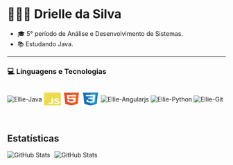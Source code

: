 # 👩🏻‍💻 Drielle da Silva 

- 🎓 5° período de Análise e Desenvolvimento de Sistemas.
- 📚 Estudando Java.

---

### 💻 Linguagens e Tecnologias

<div style="display: inline_block"><br>
  
  <img align="center" alt="Ellie-Java" height="30" width="40" src="https://cdn.jsdelivr.net/gh/devicons/devicon@latest/icons/java/java-original.svg">
  <img align="center" alt="Ellie-Js" height="30" width="40" src="https://raw.githubusercontent.com/devicons/devicon/master/icons/javascript/javascript-plain.svg">
  <img align="center" alt="Ellie-HTML" height="30" width="40" src="https://raw.githubusercontent.com/devicons/devicon/master/icons/html5/html5-original.svg">
  <img align="center" alt="Ellie-CSS" height="30" width="40" src="https://raw.githubusercontent.com/devicons/devicon/master/icons/css3/css3-original.svg">
  <img align="center" alt="Ellie-Angularjs" height="30" width="40" src="https://cdn.jsdelivr.net/gh/devicons/devicon@latest/icons/angularjs/angularjs-original.svg">
  <img align="center" alt="Ellie-Python" height="30" width="40" src="https://cdn.jsdelivr.net/gh/devicons/devicon@latest/icons/python/python-original.svg">
  <img align="center" alt="Ellie-Git" height="30" width="40" src="https://cdn.jsdelivr.net/gh/devicons/devicon@latest/icons/git/git-original.svg">

</div>

<br/>
<br/>


## Estatísticas

  <p>
  <img 
    align="left" 
    alt="GitHub Stats" 
    height="175" 
    style="padding-right: 10px;" 
    src="https://github-readme-stats.vercel.app/api?username=drielledsilva&show_icons=true&theme=monokai&include_all_commits=true&locale=pt-br" 
  />

<img 
      align="left" 
      alt="GitHub Stats" 
      height="175" 
      src="https://github-readme-stats.vercel.app/api/top-langs/?username=drielledsilva&theme=monokai&layout=compact&custom_title=Tecnologias&langs_count=9" 
  />

</p>
